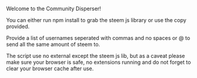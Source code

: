 Welcome to the Community Disperser!

You can either run npm install to grab the steem js library or use the copy provided.

Provide a list of usernames seperated with commas and no spaces or @ to send all the same amount of steem to.

The script use no external except the steem js lib, but as a caveat please make sure your browser is safe, no extensions running and do not forget to clear your browser cache after use.